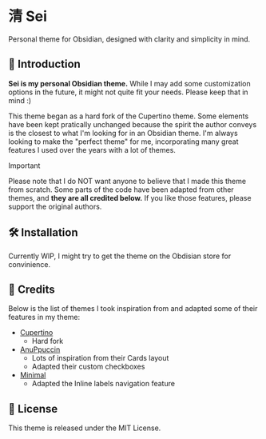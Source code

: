 # 清 Sei

Personal theme for Obsidian, designed with clarity and simplicity in mind.

## 📖 Introduction

**Sei is my personal Obsidian theme.** While I may add some customization options in the future, it might not quite fit your needs. Please keep that in mind :)

This theme began as a hard fork of the Cupertino theme.
Some elements have been kept pratically unchanged because the spirit the author conveys is the closest to what I'm looking for in an Obsidian theme.
I'm always looking to make the "perfect theme" for me, incorporating many great features I used over the years with a lot of themes.

> [!important]
> Please note that I do NOT want anyone to believe that I made this theme from scratch.
> Some parts of the code have been adapted from other themes, and **they are all credited below.**
> If you like those features, please support the original authors.

## 🛠️ Installation

Currently WIP, I might try to get the theme on the Obdisian store for convinience.

## 🙏 Credits

Below is the list of themes I took inspiration from and adapted some of their features in my theme:

- [Cupertino](https://github.com/aaaaalexis/obsidian-cupertino)
  - Hard fork
- [AnuPpuccin](https://github.com/AnubisNekhet/AnuPpuccin)
  - Lots of inspiration from their Cards layout
  - Adapted their custom checkboxes
- [Minimal](https://github.com/kepano/obsidian-minimal)
  - Adapted the Inline labels navigation feature

## 📜 License

This theme is released under the MIT License.

